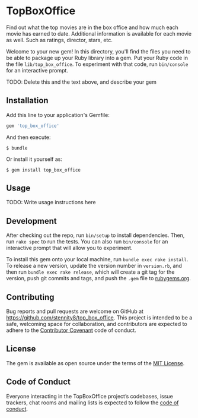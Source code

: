 # TopBoxOffice

Find out what the top movies are in the box office and how much each movie has earned to date.  Additional information is available for each movie as well.  Such as ratings, director, stars, etc.

Welcome to your new gem! In this directory, you'll find the files you need to be able to package up your Ruby library into a gem. Put your Ruby code in the file `lib/top_box_office`. To experiment with that code, run `bin/console` for an interactive prompt.

TODO: Delete this and the text above, and describe your gem

## Installation

Add this line to your application's Gemfile:

```ruby
gem 'top_box_office'
```

And then execute:

    $ bundle

Or install it yourself as:

    $ gem install top_box_office

## Usage

TODO: Write usage instructions here

## Development

After checking out the repo, run `bin/setup` to install dependencies. Then, run `rake spec` to run the tests. You can also run `bin/console` for an interactive prompt that will allow you to experiment.

To install this gem onto your local machine, run `bundle exec rake install`. To release a new version, update the version number in `version.rb`, and then run `bundle exec rake release`, which will create a git tag for the version, push git commits and tags, and push the `.gem` file to [rubygems.org](https://rubygems.org).

## Contributing

Bug reports and pull requests are welcome on GitHub at https://github.com/stennity8/top_box_office. This project is intended to be a safe, welcoming space for collaboration, and contributors are expected to adhere to the [Contributor Covenant](http://contributor-covenant.org) code of conduct.

## License

The gem is available as open source under the terms of the [MIT License](https://opensource.org/licenses/MIT).

## Code of Conduct

Everyone interacting in the TopBoxOffice project’s codebases, issue trackers, chat rooms and mailing lists is expected to follow the [code of conduct](https://github.com/stennity8/top_box_office/blob/master/CODE_OF_CONDUCT.md).
